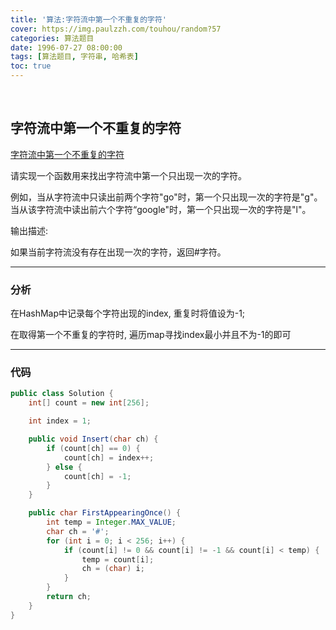 ```yaml
---
title: '算法:字符流中第一个不重复的字符'
cover: https://img.paulzzh.com/touhou/random?57
categories: 算法题目
date: 1996-07-27 08:00:00
tags: [算法题目, 字符串, 哈希表]
toc: true
---
```


<br/>

<!--more-->

## 字符流中第一个不重复的字符

[字符流中第一个不重复的字符](https://www.nowcoder.com/practice/00de97733b8e4f97a3fb5c680ee10720?tpId=13&tqId=11207&tPage=3&rp=1&ru=%2Fta%2Fcoding-interviews&qru=%2Fta%2Fcoding-interviews%2Fquestion-ranking)

请实现一个函数用来找出字符流中第一个只出现一次的字符。

例如，当从字符流中只读出前两个字符"go"时，第一个只出现一次的字符是"g"。当从该字符流中读出前六个字符“google"时，第一个只出现一次的字符是"l"。

输出描述:

如果当前字符流没有存在出现一次的字符，返回#字符。

****

### 分析

在HashMap中记录每个字符出现的index, 重复时将值设为-1;

在取得第一个不重复的字符时, 遍历map寻找index最小并且不为-1的即可

****

### 代码

```java
public class Solution {
    int[] count = new int[256];

    int index = 1;

    public void Insert(char ch) {
        if (count[ch] == 0) {
            count[ch] = index++;
        } else {
            count[ch] = -1;
        }
    }

    public char FirstAppearingOnce() {
        int temp = Integer.MAX_VALUE;
        char ch = '#';
        for (int i = 0; i < 256; i++) {
            if (count[i] != 0 && count[i] != -1 && count[i] < temp) {
                temp = count[i];
                ch = (char) i;
            }
        }
        return ch;
    }
}
```

